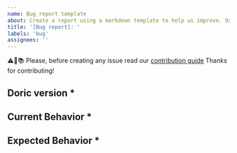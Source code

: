 ```yaml
---
name: Bug report template
about: Create a report using a markdown template to help us improve. Use this one if form does not work
title: '[Bug report]: '
labels: 'bug'
assignees: ''
---
```


<!----------------------------------------------------------------->
<!--- Provide a general summary of the issue in the Title above  -->
<!--- Please, label your issue correctly if needed               -->
<!----------------------------------------------------------------->

<!------------------------------------------------------------>
<!-- Please, before creating a new issue, check if there is -->
<!-- another one like this one                              -->
<!------------------------------------------------------------>
⚠️🙏📚️ Please, before creating any issue read our [contribution guide](https://github.com/hablapps/doric/blob/main/CONTRIBUTING.md)
Thanks for contributing!

## Doric version *
<!------------------------------------------->
<!--- What version of doric are you using? -->
<!------------------------------------------->

## Current Behavior *
<!------------------------------------------------------------>
<!--- Tell us what happens instead of the expected behavior -->
<!------------------------------------------------------------>

## Expected Behavior *
<!--------------------------------->
<!--- Tell us what should happen -->
<!--------------------------------->
